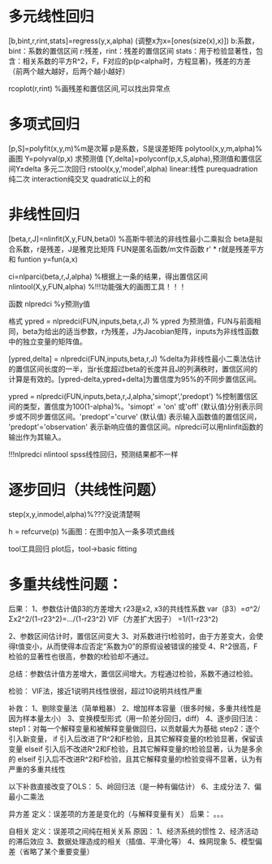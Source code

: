 # 多元线性回归
[b,bint,r,rint,stats]=regress(y,x,alpha)   (调整x为x=[ones(size(x),x)])
b:系数，bint：系数的置信区间
r:残差，rint：残差的置信区间
stats：用于检验显著性，包含：相关系数的平方R^2，F，F对应的p(p<alpha时，方程显著)，残差的方差（前两个越大越好，后两个越小越好）

rcoplot(r,rint) %画残差和置信区间,可以找出异常点



# 多项式回归
[p,S]=polyfit(x,y,m)%m是次幂  p是系数，S是误差矩阵
polytool(x,y,m,alpha)%画图
Y=polyval(p,x) 求预测值
[Y,delta]=polyconf(p,x,S,alpha),预测值和置信区间Y±delta
多元二次回归
rstool(x,y,'model',alpha)
linear:线性
purequadration纯二次
interaction纯交叉
quadratic以上的和

# 非线性回归
[beta,r,J]=nlinfit(X,y,FUN,beta0)   %高斯牛顿法的非线性最小二乘拟合
     beta是拟合系数，r是残差，J是雅克比矩阵 FUN是匿名函数/m文件函数
  r' * r就是残差平方和
funtion y=fun(a,x)



ci=nlparci(beta,r,J,alpha)           %根据上一条的结果，得出置信区间
nlintool(X,y,FUN,alpha)           %!!!功能强大的画图工具！！！

函数  nlpredci                %y预测y值

格式  ypred = nlpredci(FUN,inputs,beta,r,J)   % ypred 为预测值，FUN与前面相同，beta为给出的适当参数，r为残差，J为Jacobian矩阵，inputs为非线性函数中的独立变量的矩阵值。

[ypred,delta] = nlpredci(FUN,inputs,beta,r,J)    %delta为非线性最小二乘法估计的置信区间长度的一半，当r长度超过beta的长度并且J的列满秩时，置信区间的计算是有效的。[ypred-delta,ypred+delta]为置信度为95%的不同步置信区间。

ypred = nlpredci(FUN,inputs,beta,r,J,alpha,'simopt','predopt')   %控制置信区间的类型，置信度为100(1-alpha)%。'simopt' = 'on' 或'off' (默认值)分别表示同步或不同步置信区间。'predopt'='curve' (默认值) 表示输入函数值的置信区间， 'predopt'='observation' 表示新响应值的置信区间。nlpredci可以用nlinfit函数的输出作为其输入。

!!!nlpredci   nlintool   spss线性回归，预测结果都不一样


# 逐步回归（共线性问题）
step(x,y,inmodel,alpha)%???没说清楚啊


h = refcurve(p)   %画图：在图中加入一条多项式曲线

tool工具回归
plot后，tool→basic fitting

# 多重共线性问题：

后果：
1、参数估计值β3的方差增大
r23是x2, x3的共线性系数
var（β3）=σ^2/Σx2^2/(1-r23^2)=.../(1-r23^2)
VIF（方差扩大因子） =1/(1-r23^2)

2、参数区间估计时，置信区间变大
3、对系数进行t检验时，由于方差变大，会使得t值变小，从而使得本应否定“系数为0”的原假设被错误的接受
4、R^2很高，F检验的显著性也很高，参数的t检验却不通过。

总结：参数估计值方差增大，置信区间增大。方程通过检验，系数不通过检验。


检验：
VIF法，接近1说明共线性很弱，超过10说明共线性严重

补救：
1、剔除变量法（简单粗暴）
2、增加样本容量（很多时候，多重共线性是因为样本量太小）
3、变换模型形式（用一阶差分回归，diff）
4、逐步回归法：
step1：对每一个解释变量和被解释变量做回归，以贡献最大为基础
step2：逐个引入新变量，
        if 引入后改进了R^2和F检验，且其它解释变量的t检验显著，保留该变量
        elseif 引入后不改进R^2和F检验，且其它解释变量的t检验显著，认为是多余的
        elseif 引入后不改进R^2和F检验，且其它解释变量的t检验变得不显著，认为有严重的多重共线性

以下补救直接改变了OLS：
5、岭回归法（是一种有偏估计）
6、主成分法
7、偏最小二乘法

异方差
定义：误差项的方差是变化的（与解释变量有关）
后果：
。。。


自相关
定义：误差项之间纯在相关关系
原因：
1、经济系统的惯性
2、经济活动的滞后效应
3、数据处理造成的相关（插值、平滑化等）
4、蛛网现象
5、模型偏差（省略了某个重要变量）
